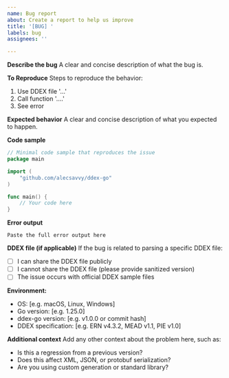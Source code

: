 ```yaml
---
name: Bug report
about: Create a report to help us improve
title: '[BUG] '
labels: bug
assignees: ''

---
```


**Describe the bug**
A clear and concise description of what the bug is.

**To Reproduce**
Steps to reproduce the behavior:
1. Use DDEX file '...'
2. Call function '....'
3. See error

**Expected behavior**
A clear and concise description of what you expected to happen.

**Code sample**
```go
// Minimal code sample that reproduces the issue
package main

import (
    "github.com/alecsavvy/ddex-go"
)

func main() {
    // Your code here
}
```

**Error output**
```
Paste the full error output here
```

**DDEX file (if applicable)**
If the bug is related to parsing a specific DDEX file:
- [ ] I can share the DDEX file publicly
- [ ] I cannot share the DDEX file (please provide sanitized version)
- [ ] The issue occurs with official DDEX sample files

**Environment:**
 - OS: [e.g. macOS, Linux, Windows]
 - Go version: [e.g. 1.25.0]
 - ddex-go version: [e.g. v1.0.0 or commit hash]
 - DDEX specification: [e.g. ERN v4.3.2, MEAD v1.1, PIE v1.0]

**Additional context**
Add any other context about the problem here, such as:
- Is this a regression from a previous version?
- Does this affect XML, JSON, or protobuf serialization?
- Are you using custom generation or standard library?